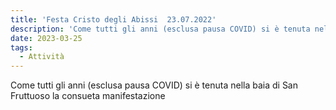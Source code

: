 ```yaml
---
title: 'Festa Cristo degli Abissi  23.07.2022'
description: 'Come tutti gli anni (esclusa pausa COVID) si è tenuta nella baia di San Fruttuoso la consueta manifestazione'
date: 2023-03-25
tags:
  - Attività
---
```


Come tutti gli anni (esclusa pausa COVID) si è tenuta nella baia di San Fruttuoso la consueta manifestazione
